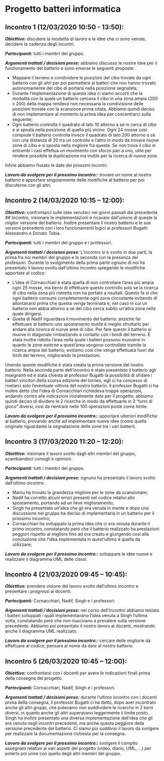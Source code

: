 # Progetto batteri informatica

## Incontro 1 (12/03/2020 10:50 - 13:50):

***Obiettivo:*** discutere la modalità di lavoro e le idee che ci sono venute, decidere la
cadenza degli incontri.

***Partecipanti:*** tutti i membri del gruppo.

***Argomenti trattati / decisioni prese:*** abbiamo discusso le nostre idee per il
funzionamento del batterio e sono emerse le seguenti proposte:
* Mappare il terreno e condividere le posizioni del cibo trovate da ogni batterio con gli altri per poi permettere ai batteri che non hanno trovato autonomamente del cibo di portarsi nella posizione segnalata;
* Durante l’implementazione di questa idea ci siamo accorti che la modalità con la quale un batterio cercava il cibo in una zona ampia (200 x 200) della mappa rendeva non necessaria la condivisione delle posizioni trovate con la scansione prima citata. Abbiamo quindi deciso di non implementare al momento la prima idea per concentrarci sulla seguente;
* Ogni batterio controlla il quadrato di lato 10 attorno a sé in cerca di cibo e si sposta nella posizione di quello più vicino. Ogni 24 mosse così compiute il batterio controlla invece il quadrato di lato 200 attorno a sé con una distanza di 20 tra un controllo e l’altro in modo da trovare nuove zone di cibo e si sposta nella migliore fra queste. Se non trova il cibo in entrambi i casi effettua un movimento con sforzo pari a uno, utile per rendere possibile la duplicazione ma inutile per la ricerca di nuove zone.

Infine abbiamo fissato le date dei prossimi incontri.

***Lavoro da svolgere per il prossimo incontro::*** trovare un nome al nostro batterio e
apportare singolarmente delle modifiche al batterio per poi discuterne con gli altri.


## Incontro 2 (14/03/2020 10:15 – 12:00):

***Obiettivo:*** confrontarci sulle idee venuteci nei giorni passati dal precedente ## Incontro,
visionare le implementazioni e ricavare dall’unione di queste la miglior versione del
batterio. Inoltre presentare il nostro batterio e le sue versioni precedenti con i loro
funzionamenti logici ai professori Bugatti Alessandro e Donato Tobia.

***Partecipanti:*** tutti i membri del gruppo e i professori.

***Argomenti trattati / decisioni prese:*** L’incontro si è svolto in due parti, la prima fra noi
membri del gruppo e la seconda con la presenza dei professori. Durante lo svolgimento
della prima parte ognuno di noi ha presentato il lavoro svolto dall’ultimo incontro
spiegando le modifiche apportate al codice:
*  L’idea di Cornacchiari è stata quella di non controllare l’area più ampia ogni 25 mosse, ma bensì di effettuare questo controllo solo se la ricerca di cibo nella zona più ristretta non ha portato a risultati. Questo fa sì che ogni batterio consumi completamente ogni zona circostante evitando di allontanarsi prima che questa venga terminata e, nel caso in cui un batterio non abbia attorno a sé del cibo cerca subito un’altra zona nella quale dirigersi.
*  Quella di Nadif riguardava il movimento del batterio: anziché far effettuare al batterio uno spostamento inutile è meglio sfruttarlo per andare alla ricerca di nuove aree di cibo. Per fare questo il batterio si muove in diagonale rimbalzando a contatto con i bordi del terreno. È stata inoltre ridotta l’area nella quale i batteri possono muoversi in quanto le zone esterne a quest’area vengono controllate tramite la ricerca ampia del batterio; evitiamo così che venga effettuata fuori dai limiti del terreno, migliorando le prestazioni.

Unendo queste modifiche è stata creata la prima versione del nostro batterio.
Nella seconda parte dell’incontro è stato presentato il batterio agli insegnanti ed è stata
chiesta al professor Bugatti la possibilità di sfidare i batteri vincitori della scorsa edizione
del torneo, egli ci ha concesso di rivelarci solo l’eventuale vittoria del nostro batterio.
Il professor Bugatti ci ha inoltre detto che l’idea di Cornacchiari richiedeva troppe
operazioni, andando contro alle indicazioni inizialmente date per il progetto; abbiamo
quindi deciso di dividere le 2 ricerche in modo da effettuarle in 2 “turni di gioco” diversi,
così da rientrare nelle 100 operazioni poste come limite.

***Lavoro da svolgere per il prossimo incontro::*** apportare ulteriori modifiche al batterio,
provando anche ad implementare nuove idee (come quella originale riguardante la
segnalazione delle zone tra i vari batteri).


## Incontro 3 (17/03/2020 11:20 – 12:20):

***Obiettivo:*** visionare il lavoro svolto dagli altri membri del gruppo, scambiandoci consigli e
opinioni.

***Partecipanti:*** tutti i membri del gruppo.

***Argomenti trattati / decisioni prese:*** ognuno ha presentato il lavoro svolto dall’ultimo
incontro:
*  Maniu ha trovato la grandezza migliore per le zone da scansionare;
*  Nadif ha corretto alcuni errori presenti nel codice relativi allo spostamento, portando ad un lieve miglioramento;
*  Singh ha presentato un’idea che gli era venuta in mente e dopo una discussione nel gruppo ha deciso di implementarla in un batterio per il prossimo incontro;
*  Cornacchiari ha sviluppato la prima idea che ci era venuta durante il primo incontro, constatando però che il batterio realizzato ha prestazioni peggiori rispetto al migliore fino ad ora creato e giungendo così alla conclusione che l’idea implementata in quest’ultimo è quella da utilizzare;

***Lavoro da svolgere per il prossimo incontro::*** sviluppare le idee nuove e realizzare il
diagramma UML delle classi.


## Incontro 4 (21/03/2020 09:45 – 10:45):

***Obiettivo:*** prendere visione del lavoro svolto dall’ultimo incontro e presentare i progressi
ai docenti.

***Partecipanti:*** Cornacchiari, Nadif, Singh e i professori.

***Argomenti trattati / decisioni prese:*** nel corso dell’incontro abbiamo testato i batteri
sviluppati i quali implementavano l’idea venuta a Singh l’ultima volta, constatando però
che non riuscivano a prevalere sulla versione precedente. Abbiamo poi presentato il nostro
lavoro ai docenti, mostrando anche il diagramma UML realizzato.

***Lavoro da svolgere per il prossimo incontro::*** cercare delle migliorie da effettuare al
codice, pensare al nome da dare al nostro batterio.


## Incontro 5 (26/03/2020 10:45 – 12:00):

***Obiettivo:*** confrontarsi con i docenti per avere le indicazioni finali prima della consegna
del progetto.

***Partecipanti:*** Cornacchiari, Nadif, Singh e i professori.

***Argomenti trattati / decisioni prese:*** durante l’ultimo incontro con i docenti prima della
consegna, il professor Bugatti ci ha detto, dopo aver incontrato anche gli altri gruppi, che
potevamo non suddividere le ricerche in 2 turni diversi, in quanto anche gli altri
superavano leggermente il limite posto. Singh ha inoltre presentato una diversa
implementazione dell’idea che gli era venuta negli incontri precedenti, ma anche questa
peggiore della versione precedente del batterio.
Ci siamo poi suddivisi il lavoro da svolgere per realizzare la documentazione richiesta per
la consegna.

***Lavoro da svolgere per il prossimo incontro::*** svolgere il compito assegnato relativo ai
vari aspetti del progetto (video, diario, UML, …) per poterlo poi unire con quello degli altri
membri del gruppo.